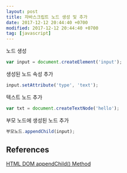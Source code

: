 ```yaml
---
layout: post
title: 자바스크립트 노드 생성 및 추가
date: 2017-12-12 20:44:40 +0700
modified: 2017-12-12 20:44:40 +0700
tag: [javascript]
---
```


노드 생성
```javascript
var input = document.createElement('input');
```

생성된 노드 속성 추가
```javascript
input.setAttribute('type', 'text');
```

텍스트 노드 추가
```javascript
var txt = document.createTextNode('hello');
```

부모 노드에 생성된 노드 추가
```javascript
부모노드.appendChild(input);
```

<!-- 위 노드 추가 방법으로 테이블 추가 예제를 만들어 보자, 버튼을 계속 클릭하면 테이블이 추가된다.

```html
<div class="wrap">
    <button id="btn">click</button>
    <table id="tbl"></table>
</div>
```

```css
.wrap {
    position: relative;
    padding-top: 40px;
}

.wrap * {
    margin: 0;
    padding: 0
}

#tbl td {
    border: 1px solid #ccc;
    padding: 3px 10px;
    text-align: center;
}

#btn {
    position: absolute;
    top: 0;
    left: 0;
    width: 50px;
    height: 30px;
}
```

```javascript
window.onload = function () {

    // 노드 선언
    var btn = document.getElementById('btn'),
        tbl = document.getElementById('tbl'),
        tblTr = tbl.getElementsByTagName('tr');

    // 버튼 이벤트
    btn.addEventListener('click', function () {
        tblAdd();
    });

    // 테이블 추가
    function tblAdd() {
        var tr = document.createElement('tr');
        for (var i = 0; i < 5; i++) {
            var td = document.createElement('td');
            tr.appendChild(td);
        };
        tbl.appendChild(tr);
        numAdd();
    }

    // 테이블 번호 추가
    function numAdd() {
        var num = 0;
        for (var i = 0; i < tblTr.length; i++) {
            for (var j = 0; j < tblTr[i].getElementsByTagName('td').length; j++) {
                num++;
                tblTr[i].getElementsByTagName('td')[j % 5].innerHTML = num;
            };
        };
    }

}
``` -->

<!-- 아래 버튼을 클릭하여 결과를 확인할 수 있다.

<style>
.wrap {
    position: relative;
    padding-top: 40px;
}

.wrap * {
    margin: 0;
    padding: 0;
}

#tbl td {
    border: 1px solid #ccc;
    padding: 3px 10px;
    text-align: center;
}

#btn {
    position: absolute;
    top: 0;
    left: 0;
    width: 50px;
    height: 30px;
}
</style>

<script>
window.onload = function () {

    // 노드 선언
    var btn = document.getElementById('btn'),
        tbl = document.getElementById('tbl'),
        tblTr = tbl.getElementsByTagName('tr');

    // 버튼 이벤트
    btn.addEventListener('click', function () {
        tblAdd();
    });

    // 테이블 추가
    function tblAdd() {
        var tr = document.createElement('tr');
        for (var i = 0; i < 5; i++) {
            var td = document.createElement('td');
            tr.appendChild(td);
        };
        tbl.appendChild(tr);
        numAdd();
    }

    // 테이블 번호 추가
    function numAdd() {
        var num = 0;
        for (var i = 0; i < tblTr.length; i++) {
            for (var j = 0; j < tblTr[i].getElementsByTagName('td').length; j++) {
                num++;
                tblTr[i].getElementsByTagName('td')[j % 5].innerHTML = num;
            }
        }
    }

}
</script>

<div class="wrap">
    <button id="btn">click</button>
    <table id="tbl"></table>
</div> -->

## References
[HTML DOM appendChild() Method](https://www.w3schools.com/jsref/met_node_appendchild.asp)
